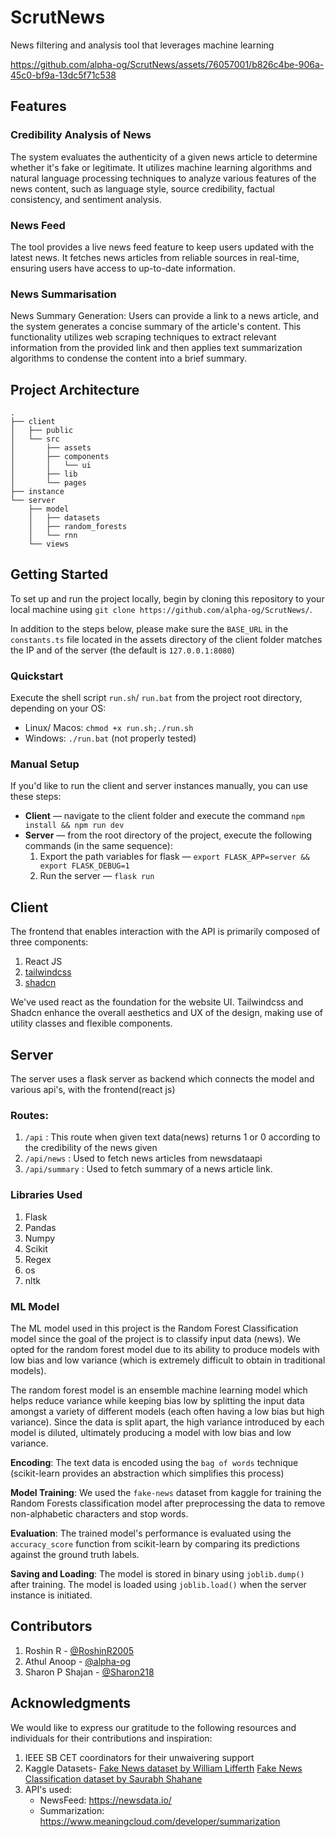 # ScrutNews

News filtering and analysis tool that leverages machine learning

https://github.com/alpha-og/ScrutNews/assets/76057001/b826c4be-906a-45c0-bf9a-13dc5f71c538

## Features

### Credibility Analysis of News

The system evaluates the authenticity of a given news article to determine whether it's fake or legitimate. It utilizes machine learning algorithms and natural language processing techniques to analyze various features of the news content, such as language style, source credibility, factual consistency, and sentiment analysis.

### News Feed

The tool provides a live news feed feature to keep users updated with the latest news. It fetches news articles from reliable sources in real-time, ensuring users have access to up-to-date information.

### News Summarisation

News Summary Generation: Users can provide a link to a news article, and the system generates a concise summary of the article's content. This functionality utilizes web scraping techniques to extract relevant information from the provided link and then applies text summarization algorithms to condense the content into a brief summary.

## Project Architecture
```
.
├── client
│   ├── public
│   └── src
│       ├── assets
│       ├── components
│       │   └── ui
│       ├── lib
│       └── pages
├── instance
└── server
    ├── model
    │   ├── datasets
    │   ├── random_forests
    │   └── rnn
    └── views
```

## Getting Started

To set up and run the project locally, begin by cloning this repository to your local machine using `git clone https://github.com/alpha-og/ScrutNews/`.

In addition to the steps below, please make sure the `BASE_URL` in the `constants.ts` file located in the assets directory of the client folder matches the IP and  of the server (the default is `127.0.0.1:8080`)

### Quickstart

Execute the shell script `run.sh`/ `run.bat` from the project root directory, depending on your OS:

-   Linux/ Macos: `chmod +x run.sh;./run.sh`
-   Windows: `./run.bat` (not properly tested)

### Manual Setup

If you'd like to run the client and server instances manually, you can use these steps:

-   **Client** — navigate to the client folder and execute the command `npm install && npm run dev`
-   **Server** — from the root directory of the project, execute the following commands (in the same sequence):
    1. Export the path variables for flask — `export FLASK_APP=server && export FLASK_DEBUG=1`
    2. Run the server — `flask run`

## Client

The frontend that enables interaction with the API is primarily composed of three components:

1. React JS
2. [tailwindcss](https://tailwindcss.com/)
3. [shadcn](https://ui.shadcn.com/)

We've used react as the foundation for the website UI. Tailwindcss and Shadcn enhance the overall aesthetics and UX of the design, making use of utility classes and flexible components.

## Server

The server uses a flask server as backend which connects the model and various api's, with the frontend(react js)

### Routes:

1. `/api` : This route when given text data(news) returns 1 or 0 according to the credibility of the news given
2. `/api/news` : Used to fetch news articles from newsdataapi
3. `/api/summary` : Used to fetch summary of a news article link.

### Libraries Used

1. Flask
2. Pandas
3. Numpy
4. Scikit
5. Regex
6. os
7. nltk

### ML Model

The ML model used in this project is the Random Forest Classification model since the goal of the project is to classify input data (news). We opted for the random forest model due to its ability to produce models with low bias and low variance (which is extremely difficult to obtain in traditional models).

The random forest model is an ensemble machine learning model which helps reduce variance while keeping bias low by splitting the input data amongst a variety of different models (each often having a low bias but high variance). Since the data is split apart, the high variance introduced by each model is diluted, ultimately producing a model with low bias and low variance.

**Encoding**: The text data is encoded using the `bag of words` technique (scikit-learn provides an abstraction which simplifies this process)

**Model Training**: We used the `fake-news` dataset from kaggle for training the Random Forests classification model after preprocessing the data to remove non-alphabetic characters and stop words.

**Evaluation**: The trained model's performance is evaluated using the `accuracy_score` function from scikit-learn by comparing its predictions against the ground truth labels.

**Saving and Loading**: The model is stored in binary using `joblib.dump()` after training. The model is loaded using `joblib.load()` when the server instance is initiated.

## Contributors

1. Roshin R - [@RoshinR2005](https://github.com/RoshinR2005)
2. Athul Anoop - [@alpha-og](https://github.com/alpha-og)
3. Sharon P Shajan - [@Sharon218](https://github.com/Sharon218)

## Acknowledgments

We would like to express our gratitude to the following resources and individuals for their contributions and inspiration:

1. IEEE SB CET coordinators for their unwaivering support
2. Kaggle Datasets- [Fake News dataset by William Lifferth](https://www.kaggle.com/competitions/fake-news)
   [Fake News Classification dataset by Saurabh Shahane](https://www.kaggle.com/datasets/saurabhshahane/fake-news-classification)
3. API's used:
    - NewsFeed: https://newsdata.io/
    - Summarization: https://www.meaningcloud.com/developer/summarization
